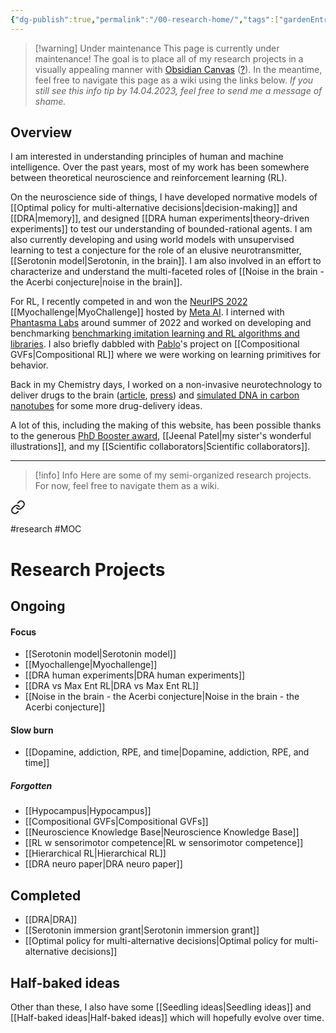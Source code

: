```yaml
---
{"dg-publish":true,"permalink":"/00-research-home/","tags":["gardenEntry"],"created":"","updated":""}
---
```




> [!warning] Under maintenance
> This page is currently under maintenance! The goal is to place all of my research projects in a visually appealing manner with [Obsidian Canvas](https://obsidian.md/canvas) ([?](https://github.com/zachdoty/BrainPress)). In the meantime, feel free to navigate this page as a wiki using the links below.
> *If you still see this info tip by 14.04.2023, feel free to send me a message of shame.*

## Overview

I am interested in understanding principles of human and machine intelligence. Over the past years, most of my work has been somewhere between theoretical neuroscience and reinforcement learning (RL).

On the neuroscience side of things, I have developed normative models of [[Optimal policy for multi-alternative decisions\|decision-making]] and [[DRA\|memory]], and designed [[DRA human experiments\|theory-driven experiments]] to test our understanding of bounded-rational agents. I am also currently developing and using world models with unsupervised learning to test a conjecture for the role of an elusive neurotransmitter, [[Serotonin model\|Serotonin, in the brain]]. I am also involved in an effort to characterize and understand the multi-faceted roles of [[Noise in the brain - the Acerbi conjecture\|noise in the brain]].

For RL, I recently competed in and won the [NeurIPS 2022](https://sites.google.com/view/myochallenge) [[Myochallenge\|MyoChallenge]] hosted by [Meta AI](https://tech.facebook.com/artificial-intelligence/2022/05/myosuite/). I interned with [Phantasma Labs](https://www.phantasma.global/) around summer of 2022 and worked on developing and benchmarking [benchmarking imitation learning and RL algorithms and libraries](https://github.com/nisheetpatel/sb3-vs-rllib). I also briefly dabbled with [Pablo](https://pablotano.com/)'s project on [[Compositional GVFs\|Compositional RL]] where we were working on learning primitives for behavior.

Back in my Chemistry days, I worked on a non-invasive neurotechnology to deliver drugs to the brain ([article](https://www.nature.com/articles/s41467-020-18059-7), [press](https://www.swissinfo.ch/eng/new-technique-delivers-drugs-deep-inside-the-brain/46076736)) and [simulated DNA in carbon nanotubes](https://pubs.acs.org/doi/abs/10.1021/acs.jpcb.5b12044) for some more drug-delivery ideas.

A lot of this, including the making of this website, has been possible thanks to the generous [PhD Booster award](https://www.unige.ch/medecine/fr/organisation/fundraising/booster/phd-booster-edition-2021-decouvrez-les-laureates-meet-the-winners/), [[Jeenal Patel\|my sister's wonderful illustrations]], and my [[Scientific collaborators\|Scientific collaborators]].

---

> [!info] Info
> Here are some of my semi-organized research projects. For now, feel free to navigate them as a wiki.



<div class="transclusion internal-embed is-loaded"><a class="markdown-embed-link" href="/research-projects-moc/" aria-label="Open link"><svg xmlns="http://www.w3.org/2000/svg" width="24" height="24" viewBox="0 0 24 24" fill="none" stroke="currentColor" stroke-width="2" stroke-linecap="round" stroke-linejoin="round" class="svg-icon lucide-link"><path d="M10 13a5 5 0 0 0 7.54.54l3-3a5 5 0 0 0-7.07-7.07l-1.72 1.71"></path><path d="M14 11a5 5 0 0 0-7.54-.54l-3 3a5 5 0 0 0 7.07 7.07l1.71-1.71"></path></svg></a><div class="markdown-embed">





#research #MOC

# Research Projects

## Ongoing

#### Focus

- [[Serotonin model\|Serotonin model]]
- [[Myochallenge\|Myochallenge]]
- [[DRA human experiments\|DRA human experiments]]
- [[DRA vs Max Ent RL\|DRA vs Max Ent RL]]
- [[Noise in the brain - the Acerbi conjecture\|Noise in the brain - the Acerbi conjecture]]

#### Slow burn

- [[Dopamine, addiction, RPE, and time\|Dopamine, addiction, RPE, and time]]

##### Forgotten

- [[Hypocampus\|Hypocampus]]
- [[Compositional GVFs\|Compositional GVFs]]
- [[Neuroscience Knowledge Base\|Neuroscience Knowledge Base]]
- [[RL w sensorimotor competence\|RL w sensorimotor competence]]
- [[Hierarchical RL\|Hierarchical RL]]
- [[DRA neuro paper\|DRA neuro paper]]

## Completed

- [[DRA\|DRA]]
- [[Serotonin immersion grant\|Serotonin immersion grant]]
- [[Optimal policy for multi-alternative decisions\|Optimal policy for multi-alternative decisions]]


## Half-baked ideas

Other than these, I also have some [[Seedling ideas\|Seedling ideas]] and [[Half-baked ideas\|Half-baked ideas]] which will hopefully evolve over time.

</div></div>

